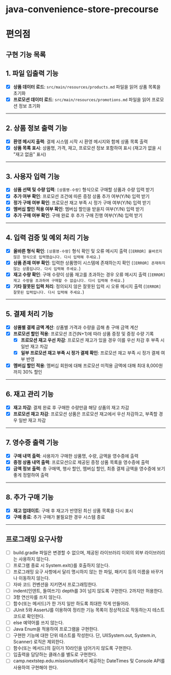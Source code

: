 # java-convenience-store-precourse
# 편의점
## 구현 기능 목록


## 1. 파일 입출력 기능
- [x] **상품 데이터 로드**: `src/main/resources/products.md` 파일을 읽어 상품 목록을 초기화
- [x] **프로모션 데이터 로드**: `src/main/resources/promotions.md` 파일을 읽어 프로모션 정보 초기화

---

## 2. 상품 정보 출력 기능
- [x] **환영 메시지 출력**: 결제 시스템 시작 시 환영 메시지와 함께 상품 목록 출력
- [x] **상품 목록 표시**: 상품명, 가격, 재고, 프로모션 정보 포함하여 표시 (재고가 없을 시 "재고 없음" 표시)

---

## 3. 사용자 입력 기능
- [x] **상품 선택 및 수량 입력**: `[상품명-수량]` 형식으로 구매할 상품과 수량 입력 받기
- [x] **추가 여부 확인**: 프로모션 조건에 따른 증정 상품 추가 여부(Y/N) 입력 받기
- [x] **정가 구매 여부 확인**: 프로모션 재고 부족 시 정가 구매 여부(Y/N) 입력 받기
- [x] **멤버십 할인 적용 여부 확인**: 멤버십 할인을 받을지 여부(Y/N) 입력 받기
- [x] **추가 구매 여부 확인**: 구매 완료 후 추가 구매 진행 여부(Y/N) 입력 받기

---

## 4. 입력 검증 및 예외 처리 기능
- [x] **올바른 형식 확인**: `[상품명-수량]` 형식 확인 및 오류 메시지 출력 (`[ERROR] 올바르지 않은 형식으로 입력했습니다. 다시 입력해 주세요.`)
- [x] **상품 존재 여부 확인**: 입력한 상품명이 시스템에 존재하는지 확인 (`[ERROR] 존재하지 않는 상품입니다. 다시 입력해 주세요.`)
- [x] **재고 수량 확인**: 구매 수량이 상품 재고를 초과하는 경우 오류 메시지 출력 (`[ERROR] 재고 수량을 초과하여 구매할 수 없습니다. 다시 입력해 주세요.`)
- [x] **기타 잘못된 입력 처리**: 정의되지 않은 잘못된 입력 시 오류 메시지 출력 (`[ERROR] 잘못된 입력입니다. 다시 입력해 주세요.`)

---

## 5. 결제 처리 기능
- [x] **상품별 결제 금액 계산**: 상품별 가격과 수량을 곱해 총 구매 금액 계산
- [x] **프로모션 할인 적용**: 프로모션 조건(N+1)에 따라 상품 증정 및 증정 수량 기록
    - [x] **프로모션 재고 우선 차감**: 프로모션 재고가 있을 경우 이를 우선 차감 후 부족 시 일반 재고 차감
    - [x] **일부 프로모션 재고 부족 시 정가 결제 확인**: 프로모션 재고 부족 시 정가 결제 여부 반영
- [x] **멤버십 할인 적용**: 멤버십 회원에 대해 프로모션 미적용 금액에 대해 최대 8,000원까지 30% 할인

---

## 6. 재고 관리 기능
- [x] **재고 차감**: 결제 완료 후 구매한 수량만큼 해당 상품의 재고 차감
- [x] **프로모션 재고 차감**: 프로모션 상품은 프로모션 재고에서 우선 차감하고, 부족할 경우 일반 재고 차감

---

## 7. 영수증 출력 기능
- [x] **구매 내역 출력**: 사용자가 구매한 상품명, 수량, 금액을 영수증에 출력
- [x] **증정 상품 내역 출력**: 프로모션으로 제공된 증정 상품 목록을 영수증에 출력
- [x] **금액 정보 출력**: 총 구매액, 행사 할인, 멤버십 할인, 최종 결제 금액을 영수증에 보기 좋게 정렬하여 출력

---

## 8. 추가 구매 기능
- [x] **재고 업데이트**: 구매 후 재고가 반영된 최신 상품 목록을 다시 표시
- [x] **구매 종료**: 추가 구매가 불필요한 경우 시스템 종료

---

## 프로그래밍 요구사항
- [ ] build.gradle 파일은 변경할 수 없으며, 제공된 라이브러리 이외의 외부 라이브러리는 사용하지 않는다.
- [ ] 프로그램 종료 시 System.exit()를 호출하지 않는다.
- [ ] 프로그래밍 요구 사항에서 달리 명시하지 않는 한 파일, 패키지 등의 이름을 바꾸거나 이동하지 않는다.
- [ ] 자바 코드 컨벤션을 지키면서 프로그래밍한다.
- [ ] indent(인덴트, 들여쓰기) depth를 3이 넘지 않도록 구현한다. 2까지만 허용한다.
- [ ] 3항 연산자를 쓰지 않는다.
- [ ] 함수(또는 메서드)가 한 가지 일만 하도록 최대한 작게 만들어라.
- [ ] JUnit 5와 AssertJ를 이용하여 정리한 기능 목록이 정상적으로 작동하는지 테스트 코드로 확인한다.
- [ ] else 예약어를 쓰지 않는다.
- [ ] Java Enum을 적용하여 프로그램을 구현한다. 
- [ ] 구현한 기능에 대한 단위 테스트를 작성한다. 단, UI(System.out, System.in, Scanner) 로직은 제외한다.
- [ ] 함수(또는 메서드)의 길이가 10라인을 넘어가지 않도록 구현한다.
- [ ] 입출력을 담당하는 클래스를 별도로 구현한다.
- [ ] camp.nextstep.edu.missionutils에서 제공하는 DateTimes 및 Console API를 사용하여 구현해야 한다.